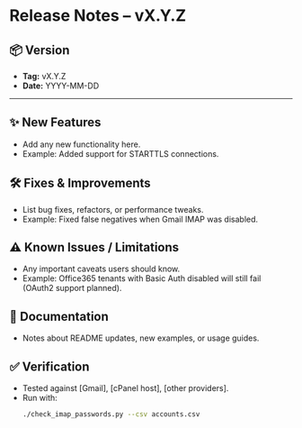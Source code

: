 # Release Notes – vX.Y.Z

## 📦 Version
- **Tag:** vX.Y.Z
- **Date:** YYYY-MM-DD

---

## ✨ New Features
- Add any new functionality here.
- Example: Added support for STARTTLS connections.

## 🛠 Fixes & Improvements
- List bug fixes, refactors, or performance tweaks.
- Example: Fixed false negatives when Gmail IMAP was disabled.

## ⚠️ Known Issues / Limitations
- Any important caveats users should know.
- Example: Office365 tenants with Basic Auth disabled will still fail (OAuth2 support planned).

## 📖 Documentation
- Notes about README updates, new examples, or usage guides.

## ✅ Verification
- Tested against [Gmail], [cPanel host], [other providers].
- Run with:  
  ```bash
  ./check_imap_passwords.py --csv accounts.csv
```